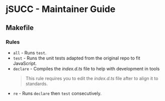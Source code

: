 # jSUCC - Maintainer Guide

## Makefile
### Rules
* `all` - Runs `test`.
* `test` - Runs the unit tests adapted from the original repo to fit JavaScript.
* `declare` - Compiles the _index.d.ts_ file to help with development in tools
    > This rule requires you to edit the _index.d.ts_ file after to align it to standards.
* `re` - Runs `declare` then `test` consecutively.
